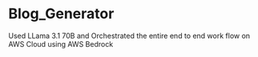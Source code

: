 # Blog_Generator
Used LLama 3.1 70B and Orchestrated the entire end to end work flow on AWS Cloud using AWS Bedrock
